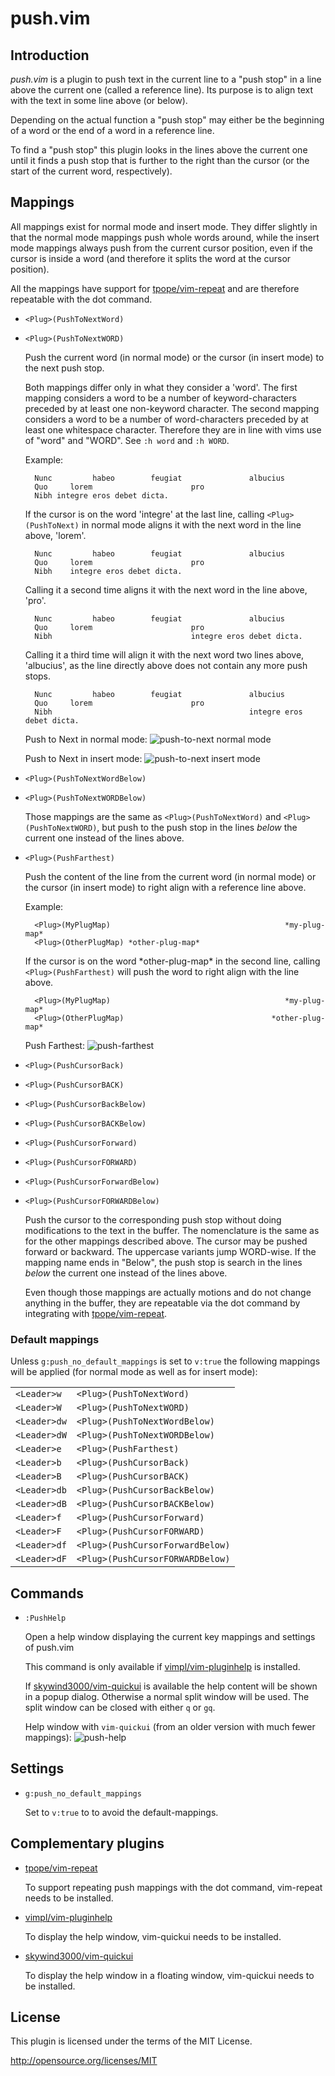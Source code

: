 push.vim
========

Introduction
------------

*push.vim* is a plugin to push text in the current line to a "push stop" in a
line above the current one (called a reference line).
Its purpose is to align text with the text in some line above (or below).

Depending on the actual function a "push stop" may either be the beginning of
a word or the end of a word in a reference line.

To find a "push stop" this plugin looks in the lines above the current one
until it finds a push stop that is further to the right than the cursor (or
the start of the current word, respectively).


Mappings
--------

All mappings exist for normal mode and insert mode. They differ slightly in
that the normal mode mappings push whole words around, while the insert mode
mappings always push from the current cursor position, even if the cursor is
inside a word (and therefore it splits the word at the cursor position).

All the mappings have support for [tpope/vim-repeat] and are therefore
repeatable with the dot command.

  - `<Plug>(PushToNextWord)`
  - `<Plug>(PushToNextWORD)`

    Push the current word (in normal mode) or the cursor (in insert mode)
    to the next push stop.

    Both mappings differ only in what they consider a 'word'.
    The first mapping considers a word to be a number of keyword-characters
    preceded by at least one non-keyword character.
    The second mapping considers a word to be a number of word-characters
    preceded by at least one whitespace character. Therefore they are in
    line with vims use of "word" and "WORD".
    See `:h word` and `:h WORD`.

    Example:

    ```
      Nunc         habeo        feugiat               albucius
      Quo     lorem                      pro
      Nibh integre eros debet dicta.
    ```

    If the cursor is on the word 'integre' at the last line, calling
    `<Plug>(PushToNext)` in normal mode aligns it with the next word in the
    line above, 'lorem'.

    ```
      Nunc         habeo        feugiat               albucius
      Quo     lorem                      pro
      Nibh    integre eros debet dicta.
    ```

    Calling it a second time aligns it with the next word in the line above,
    'pro'.

    ```
      Nunc         habeo        feugiat               albucius
      Quo     lorem                      pro
      Nibh                               integre eros debet dicta.
    ```

    Calling it a third time will align it with the next word two lines
    above, 'albucius', as the line directly above does not contain any more
    push stops.

    ```
      Nunc         habeo        feugiat               albucius
      Quo     lorem                      pro
      Nibh                                            integre eros debet dicta.
    ```

    Push to Next in normal mode:
    ![push-to-next normal mode](pushnext-n.gif)

    Push to Next in insert mode:
    ![push-to-next insert mode](pushnext-i.gif)

  - `<Plug>(PushToNextWordBelow)`
  - `<Plug>(PushToNextWORDBelow)`

    Those mappings are the same as `<Plug>(PushToNextWord)` and
    `<Plug>(PushToNextWORD)`, but push to the push stop in the lines _below_
    the current one instead of the lines above.

  - `<Plug>(PushFarthest)`

    Push the content of the line from the current word (in normal mode)
    or the cursor (in insert mode) to right align with a reference line
    above.

    Example:
    ```
      <Plug>(MyPlugMap)                                       *my-plug-map*
      <Plug>(OtherPlugMap) *other-plug-map*
    ```

    If the cursor is on the word \*other-plug-map* in the second line,
    calling `<Plug>(PushFarthest)` will push the word to right align with
    the line above.

    ```
      <Plug>(MyPlugMap)                                       *my-plug-map*
      <Plug>(OtherPlugMap)                                 *other-plug-map*
    ```

    Push Farthest:
    ![push-farthest](pushfarthest.gif)

  - `<Plug>(PushCursorBack)`
  - `<Plug>(PushCursorBACK)`
  - `<Plug>(PushCursorBackBelow)`
  - `<Plug>(PushCursorBACKBelow)`
  - `<Plug>(PushCursorForward)`
  - `<Plug>(PushCursorFORWARD)`
  - `<Plug>(PushCursorForwardBelow)`
  - `<Plug>(PushCursorFORWARDBelow)`

    Push the cursor to the corresponding push stop without doing
    modifications to the text in the buffer. The nomenclature is the same as
    for the other mappings described above. The cursor may be pushed forward
    or backward. The uppercase variants jump WORD-wise. If the mapping name
    ends in "Below", the push stop is search in the lines _below_ the
    current one instead of the lines above.

    Even though those mappings are actually motions and do not change
    anything in the buffer, they are repeatable via the dot command by
    integrating with [tpope/vim-repeat].

### Default mappings

Unless `g:push_no_default_mappings` is set to `v:true` the following
mappings will be applied (for normal mode as well as for insert mode):

|           |                                  |
|-----------|----------------------------------|
| `<Leader>w`  | `<Plug>(PushToNextWord)`         |
| `<Leader>W`  | `<Plug>(PushToNextWORD)`         |
| `<Leader>dw` | `<Plug>(PushToNextWordBelow)`    |
| `<Leader>dW` | `<Plug>(PushToNextWORDBelow)`    |
| `<Leader>e`  | `<Plug>(PushFarthest)`           |
| `<Leader>b`  | `<Plug>(PushCursorBack)`         |
| `<Leader>B`  | `<Plug>(PushCursorBACK)`         |
| `<Leader>db` | `<Plug>(PushCursorBackBelow)`    |
| `<Leader>dB` | `<Plug>(PushCursorBACKBelow)`    |
| `<Leader>f`  | `<Plug>(PushCursorForward)`      |
| `<Leader>F`  | `<Plug>(PushCursorFORWARD)`      |
| `<Leader>df` | `<Plug>(PushCursorForwardBelow)` |
| `<Leader>dF` | `<Plug>(PushCursorFORWARDBelow)` |


Commands
--------

  - `:PushHelp`

    Open a help window displaying the current key mappings and settings
    of push.vim

    This command is only available if [vimpl/vim-pluginhelp] is installed.

    If [skywind3000/vim-quickui] is available the help content will be
    shown in a popup dialog. Otherwise a normal split window will be
    used.
    The split window can be closed with either `q` or `gq`.

    Help window with `vim-quickui` (from an older version with much fewer mappings):
    ![push-help](pushhelp.png)


Settings
--------

- `g:push_no_default_mappings`

  Set to `v:true` to to avoid the default-mappings.


Complementary plugins
---------------------

  - [tpope/vim-repeat]

    To support repeating push mappings with the dot command, vim-repeat needs
    to be installed.

  - [vimpl/vim-pluginhelp]

    To display the help window, vim-quickui needs to be installed.

  - [skywind3000/vim-quickui]

    To display the help window in a floating window, vim-quickui needs to be
    installed.


License
-------

This plugin is licensed under the terms of the MIT License.

http://opensource.org/licenses/MIT


[tpope/vim-repeat]: https://github.com/tpope/vim-repeat
[vimpl/vim-pluginhelp]: https://github.com/vimpl/vim-pluginhelp
[skywind3000/vim-quickui]: https://github.com/skywind3000/vim-quickui
